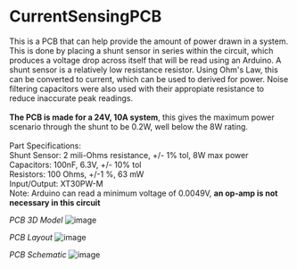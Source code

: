 # CurrentSensingPCB

This is a PCB that can help provide the amount of power drawn in a system. This is done by placing a shunt sensor in series within the circuit, which produces a voltage drop across itself that will be read using an Arduino. A shunt sensor is a relatively low resistance resistor. Using Ohm's Law, this can be converted to current, which can be used to derived for power. Noise filtering capacitors were also used with their appropiate resistance to reduce inaccurate peak readings.<br>
<br>
**The PCB is made for a 24V, 10A system**, this gives the maximum power scenario through the shunt to be 0.2W, well below the 8W rating.<br>
<br>
Part Specifications:<br>
Shunt Sensor: 2 mili-Ohms resistance, +/- 1% tol, 8W max power<br>
Capacitors: 100nF, 6.3V, +/- 10% tol<br>
Resistors: 100 Ohms, +/-1 %, 63 mW<br>
Input/Output: XT30PW-M<br>
Note: Arduino can read a minimum voltage of 0.0049V, **an op-amp is not necessary in this circuit**<br>

_PCB 3D Model_
![image](https://user-images.githubusercontent.com/128961461/229329821-7d23fa43-fc2b-45ac-9776-c19e468725f8.png)

_PCB Layout_
![image](https://user-images.githubusercontent.com/128961461/229329842-6afc7c78-8525-42e2-9769-8c50666a0aaa.png)

_PCB Schematic_
![image](https://user-images.githubusercontent.com/128961461/229329938-6d1978a1-4e53-48d7-bb81-7ddb1cc4ee85.png)



